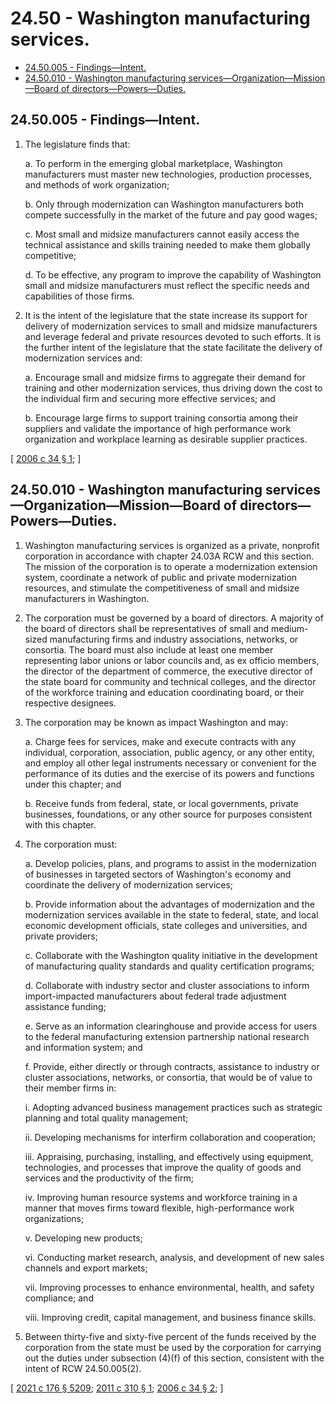 # 24.50 - Washington manufacturing services.
* [24.50.005 - Findings—Intent.](#2450005---findingsintent)
* [24.50.010 - Washington manufacturing services—Organization—Mission—Board of directors—Powers—Duties.](#2450010---washington-manufacturing-servicesorganizationmissionboard-of-directorspowersduties)
## 24.50.005 - Findings—Intent.
1. The legislature finds that:

   a. To perform in the emerging global marketplace, Washington manufacturers must master new technologies, production processes, and methods of work organization;

   b. Only through modernization can Washington manufacturers both compete successfully in the market of the future and pay good wages;

   c. Most small and midsize manufacturers cannot easily access the technical assistance and skills training needed to make them globally competitive;

   d. To be effective, any program to improve the capability of Washington small and midsize manufacturers must reflect the specific needs and capabilities of those firms.

2. It is the intent of the legislature that the state increase its support for delivery of modernization services to small and midsize manufacturers and leverage federal and private resources devoted to such efforts. It is the further intent of the legislature that the state facilitate the delivery of modernization services and:

   a. Encourage small and midsize firms to aggregate their demand for training and other modernization services, thus driving down the cost to the individual firm and securing more effective services; and

   b. Encourage large firms to support training consortia among their suppliers and validate the importance of high performance work organization and workplace learning as desirable supplier practices.

\[ [2006 c 34 § 1](https://lawfilesext.leg.wa.gov/biennium/2005-06/Pdf/Bills/Session%20Laws/House/2726-S.SL.pdf?cite=2006%20c%2034%20§%201); \]

## 24.50.010 - Washington manufacturing services—Organization—Mission—Board of directors—Powers—Duties.
1. Washington manufacturing services is organized as a private, nonprofit corporation in accordance with chapter 24.03A RCW and this section. The mission of the corporation is to operate a modernization extension system, coordinate a network of public and private modernization resources, and stimulate the competitiveness of small and midsize manufacturers in Washington.

2. The corporation must be governed by a board of directors. A majority of the board of directors shall be representatives of small and medium-sized manufacturing firms and industry associations, networks, or consortia. The board must also include at least one member representing labor unions or labor councils and, as ex officio members, the director of the department of commerce, the executive director of the state board for community and technical colleges, and the director of the workforce training and education coordinating board, or their respective designees.

3. The corporation may be known as impact Washington and may:

   a. Charge fees for services, make and execute contracts with any individual, corporation, association, public agency, or any other entity, and employ all other legal instruments necessary or convenient for the performance of its duties and the exercise of its powers and functions under this chapter; and

   b. Receive funds from federal, state, or local governments, private businesses, foundations, or any other source for purposes consistent with this chapter.

4. The corporation must:

   a. Develop policies, plans, and programs to assist in the modernization of businesses in targeted sectors of Washington's economy and coordinate the delivery of modernization services;

   b. Provide information about the advantages of modernization and the modernization services available in the state to federal, state, and local economic development officials, state colleges and universities, and private providers;

   c. Collaborate with the Washington quality initiative in the development of manufacturing quality standards and quality certification programs;

   d. Collaborate with industry sector and cluster associations to inform import-impacted manufacturers about federal trade adjustment assistance funding;

   e. Serve as an information clearinghouse and provide access for users to the federal manufacturing extension partnership national research and information system; and

   f. Provide, either directly or through contracts, assistance to industry or cluster associations, networks, or consortia, that would be of value to their member firms in:

      i. Adopting advanced business management practices such as strategic planning and total quality management;

      ii. Developing mechanisms for interfirm collaboration and cooperation;

      iii. Appraising, purchasing, installing, and effectively using equipment, technologies, and processes that improve the quality of goods and services and the productivity of the firm;

      iv. Improving human resource systems and workforce training in a manner that moves firms toward flexible, high-performance work organizations;

      v. Developing new products;

      vi. Conducting market research, analysis, and development of new sales channels and export markets;

      vii. Improving processes to enhance environmental, health, and safety compliance; and

      viii. Improving credit, capital management, and business finance skills.

5. Between thirty-five and sixty-five percent of the funds received by the corporation from the state must be used by the corporation for carrying out the duties under subsection (4)(f) of this section, consistent with the intent of RCW 24.50.005(2).

\[ [2021 c 176 § 5209](https://lawfilesext.leg.wa.gov/biennium/2021-22/Pdf/Bills/Session%20Laws/Senate/5034-S.SL.pdf?cite=2021%20c%20176%20§%205209); [2011 c 310 § 1](https://lawfilesext.leg.wa.gov/biennium/2011-12/Pdf/Bills/Session%20Laws/Senate/5731.SL.pdf?cite=2011%20c%20310%20§%201); [2006 c 34 § 2](https://lawfilesext.leg.wa.gov/biennium/2005-06/Pdf/Bills/Session%20Laws/House/2726-S.SL.pdf?cite=2006%20c%2034%20§%202); \]

